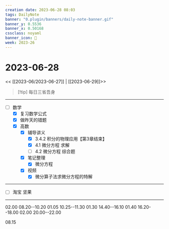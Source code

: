 ```yaml
---
creation date: 2023-06-28 08:03
tags: DailyNote
banner: "0.plugin/banners/daily-note-banner.gif"
banner_y: 0.5536
banner_x: 0.50168
cssclass: noyaml
banner_icon: 💌
week: 2023-26
---
```


# 2023-06-28

<< [[2023-06/2023-06-27]] | [[2023-06-29]]>>


> [!tip] 每日三省吾身
> 

---

- [ ] 数学
	- [x] 复习数学公式
	- [x] 做昨天的错题
	- [x] 高数
		- [x] 辅导讲义
			- [x] 3.4.2 积分的物理应用【第3章结束】
			- [x] 4.1 微分方程 求解
			- [ ] 4.2 微分方程 综合题
		- [x] 笔记整理
			- [x] 微分方程
		- [x] 视频
			- [x] 微分算子法求微分方程的特解

---

- [ ] 淘宝 坚果

---

02.00 08.20--10.20
01.05 10.25--11.30
01.30 14.40--16.10
01.40 16.20--18.00
02.00 20.00--22.00

08.15